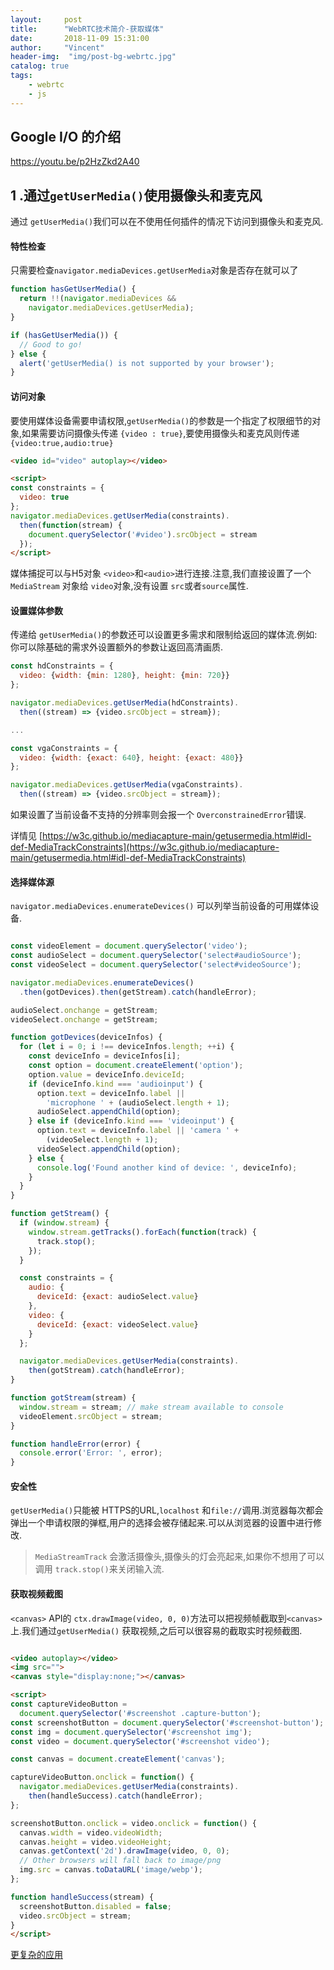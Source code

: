 ```yaml
---
layout:     post
title:      "WebRTC技术简介-获取媒体"
date:       2018-11-09 15:31:00
author:     "Vincent"
header-img:  "img/post-bg-webrtc.jpg"
catalog: true
tags:
    - webrtc
    - js
---
```


## Google I/O 的介绍

https://youtu.be/p2HzZkd2A40


## 1 .通过```getUserMedia()```使用摄像头和麦克风

通过 ```getUserMedia()```我们可以在不使用任何插件的情况下访问到摄像头和麦克风.

#### 特性检查

只需要检查```navigator.mediaDevices.getUserMedia```对象是否存在就可以了

```js
function hasGetUserMedia() {
  return !!(navigator.mediaDevices &&
    navigator.mediaDevices.getUserMedia);
}

if (hasGetUserMedia()) {
  // Good to go!
} else {
  alert('getUserMedia() is not supported by your browser');
}
```

#### 访问对象

要使用媒体设备需要申请权限,```getUserMedia()```的参数是一个指定了权限细节的对象,如果需要访问摄像头传递 ```{video : true}```,要使用摄像头和麦克风则传递 ```{video:true,audio:true}```

```html
<video id="video" autoplay></video>

<script>
const constraints = {
  video: true
};
navigator.mediaDevices.getUserMedia(constraints).
  then(function(stream) { 
  	document.querySelector('#video').srcObject = stream
  });
</script>
```

媒体捕捉可以与H5对象 ```<video>```和```<audio>```进行连接.注意,我们直接设置了一个 ```MediaStream``` 对象给  ```video```对象,没有设置 ```src```或者```source```属性.

#### 设置媒体参数

传递给 ```getUserMedia()```的参数还可以设置更多需求和限制给返回的媒体流.例如:你可以除基础的需求外设置额外的参数让返回高清画质.

```js
const hdConstraints = {
  video: {width: {min: 1280}, height: {min: 720}}
};

navigator.mediaDevices.getUserMedia(hdConstraints).
  then((stream) => {video.srcObject = stream});

...

const vgaConstraints = {
  video: {width: {exact: 640}, height: {exact: 480}}
};

navigator.mediaDevices.getUserMedia(vgaConstraints).
  then((stream) => {video.srcObject = stream});
```

如果设置了当前设备不支持的分辨率则会报一个 ```OverconstrainedError```错误.

详情见 [https://w3c.github.io/mediacapture-main/getusermedia.html#idl-def-MediaTrackConstraints](https://w3c.github.io/mediacapture-main/getusermedia.html#idl-def-MediaTrackConstraints)


#### 选择媒体源

```navigator.mediaDevices.enumerateDevices()``` 可以列举当前设备的可用媒体设备.


```js

const videoElement = document.querySelector('video');
const audioSelect = document.querySelector('select#audioSource');
const videoSelect = document.querySelector('select#videoSource');

navigator.mediaDevices.enumerateDevices()
  .then(gotDevices).then(getStream).catch(handleError);

audioSelect.onchange = getStream;
videoSelect.onchange = getStream;

function gotDevices(deviceInfos) {
  for (let i = 0; i !== deviceInfos.length; ++i) {
    const deviceInfo = deviceInfos[i];
    const option = document.createElement('option');
    option.value = deviceInfo.deviceId;
    if (deviceInfo.kind === 'audioinput') {
      option.text = deviceInfo.label ||
        'microphone ' + (audioSelect.length + 1);
      audioSelect.appendChild(option);
    } else if (deviceInfo.kind === 'videoinput') {
      option.text = deviceInfo.label || 'camera ' +
        (videoSelect.length + 1);
      videoSelect.appendChild(option);
    } else {
      console.log('Found another kind of device: ', deviceInfo);
    }
  }
}

function getStream() {
  if (window.stream) {
    window.stream.getTracks().forEach(function(track) {
      track.stop();
    });
  }

  const constraints = {
    audio: {
      deviceId: {exact: audioSelect.value}
    },
    video: {
      deviceId: {exact: videoSelect.value}
    }
  };

  navigator.mediaDevices.getUserMedia(constraints).
    then(gotStream).catch(handleError);
}

function gotStream(stream) {
  window.stream = stream; // make stream available to console
  videoElement.srcObject = stream;
}

function handleError(error) {
  console.error('Error: ', error);
}
```

#### 安全性

```getUserMedia()```只能被 HTTPS的URL,```localhost``` 和```file://```调用.浏览器每次都会弹出一个申请权限的弹框,用户的选择会被存储起来.可以从浏览器的设置中进行修改.

>
> ```MediaStreamTrack``` 会激活摄像头,摄像头的灯会亮起来,如果你不想用了可以调用
> ```track.stop()```来关闭输入流.
>


#### 获取视频截图

```<canvas>``` API的 ```ctx.drawImage(video, 0, 0)```方法可以把视频帧截取到```<canvas>``` 上.我们通过```getUserMedia()``` 获取视频,之后可以很容易的截取实时视频截图.

```html

<video autoplay></video>
<img src="">
<canvas style="display:none;"></canvas>

<script>
const captureVideoButton =
  document.querySelector('#screenshot .capture-button');
const screenshotButton = document.querySelector('#screenshot-button');
const img = document.querySelector('#screenshot img');
const video = document.querySelector('#screenshot video');

const canvas = document.createElement('canvas');

captureVideoButton.onclick = function() {
  navigator.mediaDevices.getUserMedia(constraints).
    then(handleSuccess).catch(handleError);
};

screenshotButton.onclick = video.onclick = function() {
  canvas.width = video.videoWidth;
  canvas.height = video.videoHeight;
  canvas.getContext('2d').drawImage(video, 0, 0);
  // Other browsers will fall back to image/png
  img.src = canvas.toDataURL('image/webp');
};

function handleSuccess(stream) {
  screenshotButton.disabled = false;
  video.srcObject = stream;
}
</script>
```

[更复杂的应用](https://www.html5rocks.com/zh/tutorials/getusermedia/intro/)





